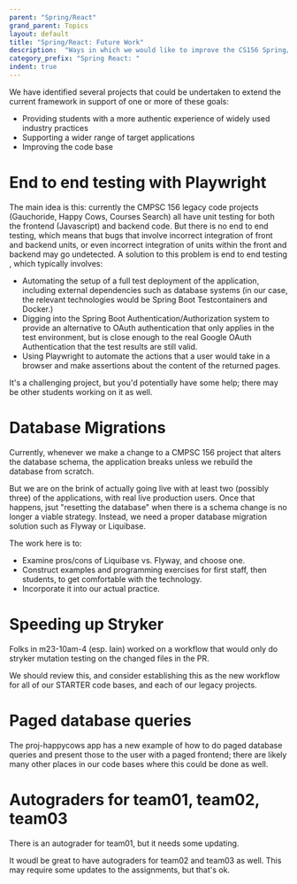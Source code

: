 ```yaml
---
parent: "Spring/React"
grand_parent: Topics
layout: default
title: "Spring/React: Future Work"
description:  "Ways in which we would like to improve the CS156 Spring/React code bases"
category_prefix: "Spring React: "
indent: true
---
```



We have identified several projects that could be undertaken to extend the current framework in support of one or more of these goals:
* Providing students with a more authentic experience of widely used industry practices
* Supporting a wider range of target applications
* Improving the code base


# End to end testing with Playwright

The main idea is this: currently the CMPSC 156 legacy code projects (Gauchoride, Happy Cows, Courses Search) all have unit testing for both the frontend (Javascript) and backend code.  But there is no end to end testing, which means that bugs that involve incorrect integration of front and backend units, or even incorrect integration of units within the front and backend may go undetected.   A solution to this problem is  end to end testing , which typically involves:

* Automating the setup of a full test  deployment of the application, including external dependencies such as database systems (in our case, the relevant technologies would be Spring Boot Testcontainers and Docker.)
* Digging into the Spring Boot Authentication/Authorization system to provide an alternative to OAuth authentication that only applies in the test environment, but is close enough to the real Google OAuth Authentication that the test results are still valid.
* Using Playwright to automate the actions that a user would take in a browser and make assertions about the content of the returned pages.

It's a challenging project, but you'd potentially have some help; there may be other students working on it as well.

# Database Migrations

Currently, whenever we make a change to a CMPSC 156 project that alters the database schema, the application breaks unless we rebuild the database from scratch.

But we are on the brink of actually going live with at least two (possibly three) of the applications, with real live production users.  Once that happens, jsut "resetting the database" when there is a schema change is no longer a viable strategy.  Instead, we need a proper database migration solution such as Flyway or Liquibase.

The work here is to:
* Examine pros/cons of Liquibase vs. Flyway, and choose one.
* Construct examples and programming exercises for first staff, then students, to get comfortable with the technology.
* Incorporate it into our actual practice.

# Speeding up Stryker 

Folks in m23-10am-4 (esp. Iain) worked on a workflow that would only do stryker mutation testing on the changed files in the PR.

We should review this, and consider establishing this as the new workflow for all of our STARTER code bases, and each of our legacy projects.

# Paged database queries

The proj-happycows app has a new example of how to do paged database queries and present those to the user with a paged frontend; there
are likely many other places in our code bases where this could be done as well.

# Autograders for team01, team02, team03

There is an autograder for team01, but it needs some updating.

It woudl be great to have autograders for team02 and team03 as well.  This may require some updates to the assignments, but that's ok.

